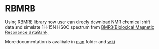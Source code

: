 # RBMRB
 Using RBMRB library now user can direcly download NMR chemical shift data and simulate 1H-15N HSQC spectrum from [BMRB(Biological Magnetic Resonance dataBank)](www.bmrb.wisc.edu)

More documentation is avalibale in [man](https://github.com/uwbmrb/RBMRB/tree/master/man) folder and [wiki](https://github.com/uwbmrb/RBMRB/wiki)
